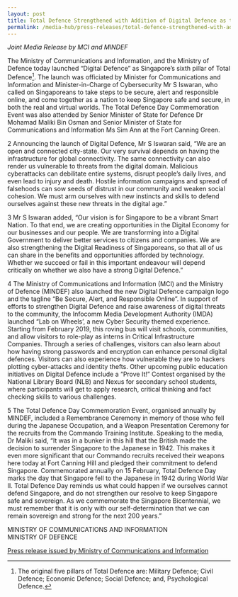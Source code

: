 ```yaml
---
layout: post
title: Total Defence Strengthened with Addition of Digital Defence as the Sixth Pillar
permalink: /media-hub/press-releases/total-defence-strengthened-with-addition-of-digital-defence-as-the-sixth-pillar
---
```


_Joint Media Release by MCI and MINDEF_  

The Ministry of Communications and Information, and the Ministry of Defence today launched “Digital Defence” as Singapore’s sixth pillar of Total Defence[^1]. The launch was officiated by Minister for Communications and Information and Minister-in-Charge of Cybersecurity Mr S Iswaran, who called on Singaporeans to take steps to be secure, alert and responsible online, and come together as a nation to keep Singapore safe and secure, in both the real and virtual worlds. The Total Defence Day Commemoration Event was also attended by Senior Minister of State for Defence Dr Mohamad Maliki Bin Osman and Senior Minister of State for Communications and Information Ms Sim Ann at the Fort Canning Green.  
  
2 Announcing the launch of Digital Defence, Mr S Iswaran said, “We are an open and connected city-state. Our very survival depends on having the infrastructure for global connectivity. The same connectivity can also render us vulnerable to threats from the digital domain. Malicious cyberattacks can debilitate entire systems, disrupt people’s daily lives, and even lead to injury and death. Hostile information campaigns and spread of falsehoods can sow seeds of distrust in our community and weaken social cohesion. We must arm ourselves with new instincts and skills to defend ourselves against these new threats in the digital age.”  
  
3 Mr S Iswaran added, “Our vision is for Singapore to be a vibrant Smart Nation. To that end, we are creating opportunities in the Digital Economy for our businesses and our people. We are transforming into a Digital Government to deliver better services to citizens and companies. We are also strengthening the Digital Readiness of Singaporeans, so that all of us can share in the benefits and opportunities afforded by technology. Whether we succeed or fail in this important endeavour will depend critically on whether we also have a strong Digital Defence.”  
  
4 The Ministry of Communications and Information (MCI) and the Ministry of Defence (MINDEF) also launched the new Digital Defence campaign logo and the tagline “Be Secure, Alert, and Responsible Online”. In support of efforts to strengthen Digital Defence and raise awareness of digital threats to the community, the Infocomm Media Development Authority (IMDA) launched “Lab on Wheels’, a new Cyber Security themed experience. Starting from February 2019, this roving bus will visit schools, communities, and allow visitors to role-play as interns in Critical Infrastructure Companies. Through a series of challenges, visitors can also learn about how having strong passwords and encryption can enhance personal digital defences. Visitors can also experience how vulnerable they are to hackers plotting cyber-attacks and identity thefts. Other upcoming public education initiatives on Digital Defence include a “Prove It!” Contest organised by the National Library Board (NLB) and Nexus for secondary school students, where participants will get to apply research, critical thinking and fact checking skills to various challenges.  
  
5 The Total Defence Day Commemoration Event, organised annually by MINDEF, included a Remembrance Ceremony in memory of those who fell during the Japanese Occupation, and a Weapon Presentation Ceremony for the recruits from the Commando Training Institute. Speaking to the media, Dr Maliki said, “It was in a bunker in this hill that the British made the decision to surrender Singapore to the Japanese in 1942. This makes it even more significant that our Commando recruits received their weapons here today at Fort Canning Hill and pledged their commitment to defend Singapore. Commemorated annually on 15 February, Total Defence Day marks the day that Singapore fell to the Japanese in 1942 during World War II. Total Defence Day reminds us what could happen if we ourselves cannot defend Singapore, and do not strengthen our resolve to keep Singapore safe and sovereign. As we commemorate the Singapore Bicentennial, we must remember that it is only with our self-determination that we can remain sovereign and strong for the next 200 years.”

[^1]: The original five pillars of Total Defence are: Military Defence; Civil Defence; Economic Defence; Social Defence; and, Psychological Defence.

MINISTRY OF COMMUNICATIONS AND INFORMATION  
MINISTRY OF DEFENCE

[Press release issued by Ministry of Communications and Information](https://www.mci.gov.sg/cos2017/mcicorphome/pressroom/news-and-stories/pressroom/2019/2/total-defence-strengthened-with-addition-of-digital-defence-as-the-sixth-pillar?pagesize=6&type=Events%2CForum+Replies%2CNews%2CParliament+QAs%2CPress+Releases%2CSocial+Media%2CSpeeches%2CStories&category=Cyber+Security%2CDesign%2CGovernment+Technology%2CInfocomm+Media%2CLibraries%2CPersonal+Data%2CPublic+Comms&page=45_6)
